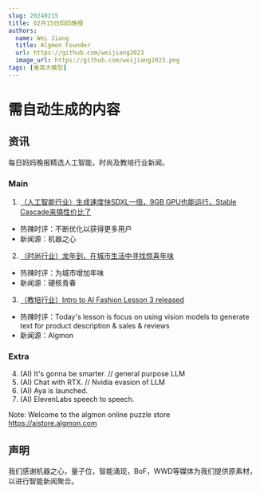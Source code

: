 ```yaml
---
slug: 20240215
title: 02月15日妈妈晚报
authors:
  name: Wei Jiang
  title: Algmon Founder
  url: https://github.com/weijiang2023
  image_url: https://github.com/weijiang2023.png
tags: [垂类大模型]
---
```


# 需自动生成的内容
## 资讯
每日妈妈晚报精选人工智能，时尚及教培行业新闻。

### Main

1. [（人工智能行业）生成速度快SDXL一倍，9GB GPU也能运行，Stable Cascade来搞性价比了](https://mp.weixin.qq.com/s/gXNj9dueR627UGDGwwfyZA)
* 热辣时评：不断优化以获得更多用户
* 新闻源：机器之心

2. [（时尚行业）龙年到，在城市生活中寻找惊喜年味](https://mp.weixin.qq.com/s/Q3Kp9-JBHSNw8sMsFcrkGQ)
* 热辣时评：为城市增加年味
* 新闻源：硬核青春

3. [（教培行业）Intro to AI Fashion Lesson 3 released](https://www.algmon.com/docs/fashion.course/)
* 热辣时评：Today's lesson is focus on using vision models to generate text for product description & sales & reviews
* 新闻源：Algmon

### Extra
4. (AI) It's gonna be smarter. // general purpose LLM
5. (AI) Chat with RTX. // Nvidia evasion of LLM
6. (AI) Aya is launched.
7. (AI) ElevenLabs speech to speech.

Note: Welcome to the algmon online puzzle store https://aistore.algmon.com

## 声明

我们感谢机器之心，量子位，智能涌现，BoF，WWD等媒体为我们提供原素材，以进行智能新闻聚合。
